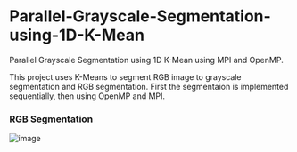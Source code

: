 # Parallel-Grayscale-Segmentation-using-1D-K-Mean
Parallel Grayscale Segmentation using 1D K-Mean using MPI and OpenMP.

This project uses K-Means to segment RGB image to grayscale segmentation and RGB segmentation.
First the segmentaion is implemented sequentially, then using OpenMP and MPI.

### RGB Segmentation
![image](https://github.com/mfaw/Parallel-Grayscale-Segmentation-using-1D-K-Mean/assets/64710994/040d9a8b-217e-4e78-bc77-3f8eeb9d52dd)


